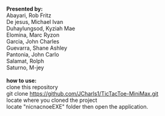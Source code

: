 **Presented by:** <br/>Abayari, Rob Fritz <br/> De jesus, Michael Ivan <br/> Duhaylungsod, Kyziah Mae <br/> Elomina, Marc Ryzon <br/> Garcia, John Charles <br/> Guevarra, Shane Ashley <br/> Pantonia, John Carlo <br/> Salamat, Rolph <br/> Saturno, M-jey <br/><br/>**how to use:** <br/> clone this repository <br/> git clone https://github.com/JCharls1/TicTacToe-MiniMax.git <br/> locate where you cloned the project <br/> locate "nicnacnoeEXE" folder then open the application.

